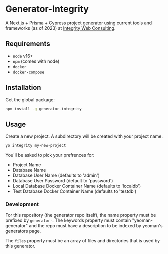 Generator-Integrity
===================
A Next.js + Prisma + Cypress project generator using current tools and frameworks (as of 2023) at [Integrity Web Consulting](https://www.integrityxd.com/).

## Requirements
* `node` v16+
* `npm` (comes with node)
* `docker`
* `docker-compose`

## Installation
Get the global package:
```bash
npm install -g generator-integrity
```

## Usage
Create a new project. A subdirectory will be created with your project name.
```bash
yo integrity my-new-project
```

You'll be asked to pick your prefrences for:
* Project Name
* Database Name
* Database User Name (defaults to 'admin')
* Database User Password (default to 'password')
* Local Database Docker Container Name (defaults to 'localdb')
* Test Database Docker Container Name (defaults to 'testdb')

### Development
For this repository (the generator repo itself), the name property must be prefixed by `generator-`. The keywords property must contain "yeoman-generator" and the repo must have a description to be indexed by yeoman's generators page.

The `files` property must be an array of files and directories that is used by this generator.
